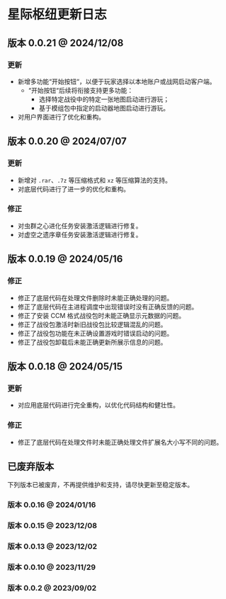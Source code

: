 # 星际枢纽更新日志

<!-- ## 版本 0.0.21 @ 2024/07/08 <Badge type="warning" text="测试版本"></Badge> -->

## 版本 0.0.21 @ 2024/12/08 <Badge text="稳定版本"></Badge>

### 更新

- 新增多功能“开始按钮“，以便于玩家选择以本地账户或战网启动客户端。
  - “开始按钮“后续将衔接支持更多功能：
    - 选择特定战役中的特定一张地图启动进行游玩；
    - 基于模组包中指定的启动器地图启动进行游玩。
- 对用户界面进行了优化和重构。

## 版本 0.0.20 @ 2024/07/07

### 更新

- 新增对 `.rar`、`.7z` 等压缩格式和 `xz` 等压缩算法的支持。
- 对底层代码进行了进一步的优化和重构。

### 修正

- 对虫群之心进化任务安装激活逻辑进行修复。
- 对虚空之遗序章任务安装激活逻辑进行修复。

## 版本 0.0.19 @ 2024/05/16

### 修正

- 修正了底层代码在处理文件删除时未能正确处理的问题。
- 修正了底层代码在主进程调度中出现错误时没有正确反馈的问题。
- 修正了安装 CCM 格式战役包时未能正确显示元数据的问题。
- 修正了战役包激活时新旧战役包比较逻辑混乱的问题。
- 修正了战役包功能在未正确设置游戏时错误启动的问题。
- 修正了战役包卸载后未能正确更新所展示信息的问题。

## 版本 0.0.18 @ 2024/05/15

### 更新

- 对应用底层代码进行完全重构，以优化代码结构和健壮性。

### 修正

- 修正了底层代码在处理文件时未能正确处理文件扩展名大小写不同的问题。

## 已废弃版本 <Badge type="danger" text="废弃版本" />

下列版本已被废弃，不再提供维护和支持，请尽快更新至稳定版本。

### 版本 0.0.16 @ 2024/01/16 <Badge type="danger" text="废弃" />

### 版本 0.0.15 @ 2023/12/08 <Badge type="danger" text="废弃" />

### 版本 0.0.13 @ 2023/12/02 <Badge type="danger" text="废弃" />

### 版本 0.0.10 @ 2023/11/29 <Badge type="danger" text="废弃" />

### 版本 0.0.2 @ 2023/09/02 <Badge type="danger" text="废弃" />
